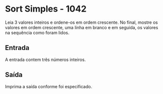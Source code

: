 # Sort Simples - 1042

Leia 3 valores inteiros e ordene-os em ordem crescente. No final, mostre os valores em ordem crescente, uma linha em branco e em seguida, os valores na sequência como foram lidos.

## Entrada
A entrada contem três números inteiros.

## Saída
Imprima a saída conforme foi especificado.